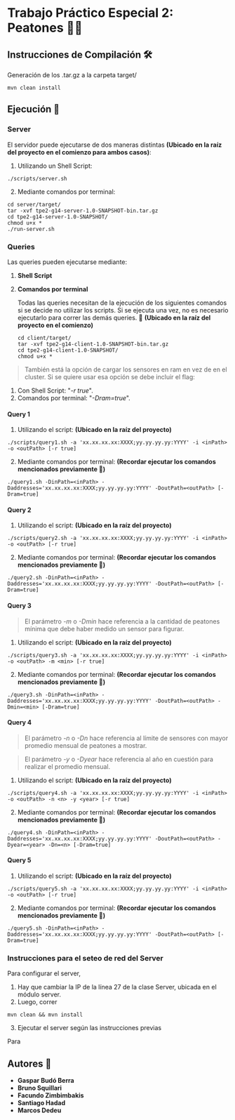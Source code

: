 # Trabajo Práctico Especial 2: Peatones 🚶‍♂️


## Instrucciones de Compilación 🛠️
Generación de los .tar.gz a la carpeta target/
```
mvn clean install
```

## Ejecución 🚀
### Server
El servidor puede ejecutarse de dos maneras distintas
**(Ubicado en la raíz del proyecto en el comienzo para ambos casos)**:
1. Utilizando un Shell Script:
```
./scripts/server.sh
```
2. Mediante comandos por terminal:


```
cd server/target/
tar -xvf tpe2-g14-server-1.0-SNAPSHOT-bin.tar.gz
cd tpe2-g14-server-1.0-SNAPSHOT/
chmod u+x *
./run-server.sh
```
### Queries
Las queries pueden ejecutarse mediante:
1. **Shell Script** 
2. **Comandos por terminal**

    Todas las queries necesitan de la ejecución de los siguientes comandos si se decide no utilizar los scripts. Si se ejecuta una vez, no es necesario ejecutarlo para correr las demás queries. 👀
**(Ubicado en la raíz del proyecto en el comienzo)**
    ```
    cd client/target/
    tar -xvf tpe2-g14-client-1.0-SNAPSHOT-bin.tar.gz
    cd tpe2-g14-client-1.0-SNAPSHOT/
    chmod u+x *
    ```

> También está la opción de cargar los sensores en ram en vez de en el cluster. Si se quiere usar esa opción se debe incluir el flag: 
1. Con Shell Script: "*-r true*".
2. Comandos por terminal: "*-Dram=true*".

#### Query 1
1. Utilizando el script: **(Ubicado en la raíz del proyecto)**
```
./scripts/query1.sh -a 'xx.xx.xx.xx:XXXX;yy.yy.yy.yy:YYYY' -i <inPath> -o <outPath> [-r true]
```
2. Mediante comandos por terminal: **(Recordar ejecutar los comandos mencionados previamente 👀)**
```
./query1.sh -DinPath=<inPath> -Daddresses='xx.xx.xx.xx:XXXX;yy.yy.yy.yy:YYYY' -DoutPath=<outPath> [-Dram=true]
```
#### Query 2
1. Utilizando el script: **(Ubicado en la raíz del proyecto)**
```
./scripts/query2.sh -a 'xx.xx.xx.xx:XXXX;yy.yy.yy.yy:YYYY' -i <inPath> -o <outPath> [-r true]
```
2. Mediante comandos por terminal: **(Recordar ejecutar los comandos mencionados previamente 👀)**
```
./query2.sh -DinPath=<inPath> -Daddresses='xx.xx.xx.xx:XXXX;yy.yy.yy.yy:YYYY' -DoutPath=<outPath> [-Dram=true]
```
#### Query 3
> El parámetro *-m* o *-Dmin* hace referencia a la cantidad de peatones mínima que debe haber medido un sensor para figurar.
1. Utilizando el script: **(Ubicado en la raíz del proyecto)**
```
./scripts/query3.sh -a 'xx.xx.xx.xx:XXXX;yy.yy.yy.yy:YYYY' -i <inPath> -o <outPath> -m <min> [-r true]
```
2. Mediante comandos por terminal: **(Recordar ejecutar los comandos mencionados previamente 👀)**
```
./query3.sh -DinPath=<inPath> -Daddresses='xx.xx.xx.xx:XXXX;yy.yy.yy.yy:YYYY' -DoutPath=<outPath> -Dmin=<min> [-Dram=true]
```
#### Query 4
> El parámetro *-n* o *-Dn* hace referencia al límite de sensores con mayor promedio mensual de peatones a mostrar.

> El parámetro *-y* o *-Dyear* hace referencia al año en cuestión para realizar el promedio mensual.
1. Utilizando el script: **(Ubicado en la raíz del proyecto)**
```
./scripts/query4.sh -a 'xx.xx.xx.xx:XXXX;yy.yy.yy.yy:YYYY' -i <inPath> -o <outPath> -n <n> -y <year> [-r true]
```
2. Mediante comandos por terminal: **(Recordar ejecutar los comandos mencionados previamente 👀)**
```
./query4.sh -DinPath=<inPath> -Daddresses='xx.xx.xx.xx:XXXX;yy.yy.yy.yy:YYYY' -DoutPath=<outPath> -Dyear=<year> -Dn=<n> [-Dram=true]
```
#### Query 5
1. Utilizando el script: **(Ubicado en la raíz del proyecto)**
```
./scripts/query5.sh -a 'xx.xx.xx.xx:XXXX;yy.yy.yy.yy:YYYY' -i <inPath> -o <outPath> [-r true]
```
2. Mediante comandos por terminal: **(Recordar ejecutar los comandos mencionados previamente 👀)**
```
./query5.sh -DinPath=<inPath> -Daddresses='xx.xx.xx.xx:XXXX;yy.yy.yy.yy:YYYY' -DoutPath=<outPath> [-Dram=true]
```

### Instrucciones para el seteo de red del Server

Para configurar el server, 
1. Hay que cambiar la IP de la línea 27 de la clase Server, ubicada en el módulo server. 
2. Luego, correr
```
mvn clean && mvn install
```
3. Ejecutar el server según las instrucciones previas

Para 

## Autores 💭
* **Gaspar Budó Berra**
* **Bruno Squillari**
* **Facundo Zimbimbakis**
* **Santiago Hadad**
* **Marcos Dedeu**

